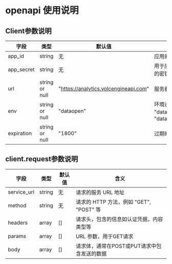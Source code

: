 # openapi 使用说明

## Client参数说明

| 字段       | 类型            | 默认值                          | 含义                            |
|------------|-----------------|---------------------------------|---------------------------------|
| app_id     | string          | 无                              | 应用的唯一标识符                  |
| app_secret | string          | 无                              | 用于应用的安全认证的密钥          |
| url        | string or null  | "https://analytics.volcengineapi.com"    | 服务器的URL地址                  |
| env        | string or null  | "dataopen"                      | 环境设置，可选值为 "dataopen" 或 "dataopen_staging" |
| expiration | string or null  | "1800"                          | 过期时间，单位是秒            |

## client.request参数说明

| 字段         | 类型                       | 默认值    | 含义                                            |
|--------------|----------------------------|-----------|------------------------------------------------|
| service_url  | string                     | 无        | 请求的服务 URL 地址                            |
| method       | string                     | 无        | 请求的 HTTP 方法，例如 "GET", "POST" 等        |
| headers      | array                      | []        | 请求头，包含的信息如认证凭据，内容类型等       |
| params       | array                      | []        | URL 参数，用于GET请求                          |
| body         | array                      | []        | 请求体，通常在POST或PUT请求中包含发送的数据    |
